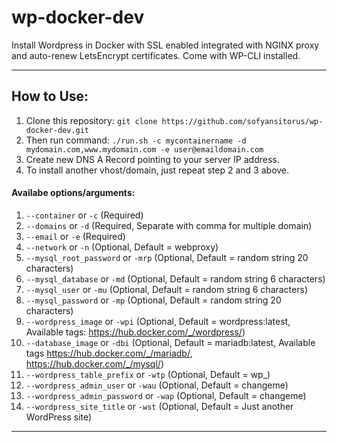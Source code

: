 # wp-docker-dev
Install Wordpress in Docker with SSL enabled integrated with NGINX proxy and auto-renew LetsEncrypt certificates. Come with WP-CLI installed.

----------

## How to Use:
 1. Clone this repository:
`git clone https://github.com/sofyansitorus/wp-docker-dev.git`
 2. Then run command:
`./run.sh -c mycontainername -d mydomain.com,www.mydomain.com -e user@emaildomain.com`
 3. Create new DNS A Record pointing to your server IP address.
 4. To install another vhost/domain, just repeat step 2 and 3 above.
 
#### Availabe options/arguments:
 1. `--container` or `-c` (Required)
 2. `--domains` or `-d` (Required, Separate with comma for multiple domain)
 3. `--email` or `-e` (Required)
 4. `--network` or `-n` (Optional, Default = webproxy)
 5. `--mysql_root_password` or `-mrp` (Optional, Default = random string 20 characters)
 6. `--mysql_database` or `-md` (Optional, Default = random string 6 characters)
 7. `--mysql_user` or `-mu` (Optional, Default = random string 6 characters)
 8. `--mysql_password` or `-mp` (Optional, Default = random string 20 characters)
 8. `--wordpress_image` or `-wpi` (Optional, Default = wordpress:latest, Available tags: https://hub.docker.com/_/wordpress/)
 9. `--database_image` or `-dbi` (Optional, Default = mariadb:latest, Available tags https://hub.docker.com/_/mariadb/, https://hub.docker.com/_/mysql/)
 10. `--wordpress_table_prefix` or `-wtp` (Optional, Default = wp_)
 11. `--wordpress_admin_user` or `-wau` (Optional, Default = changeme)
 12. `--wordpress_admin_password` or `-wap` (Optional, Default = changeme)
 13. `--wordpress_site_title` or `-wst` (Optional, Default = Just another WordPress site)

----------
